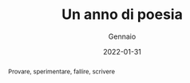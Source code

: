---
title: "Un anno di poesia"
subtitle: "Gennaio"
cover: "../assets/images/poesia0001.png"
abstract: "Provare, sperimentare, fallire, scrivere"
date: 2022-01-31
draft: true
layout: thinkPost.hbs
---